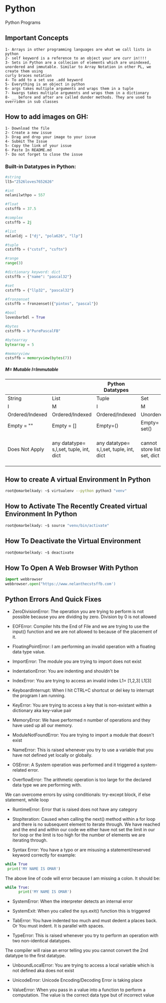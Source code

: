 # Python
Python Programs


## Important Concepts
	1- Arrays in other programming languages are what we call lists in python
	2- self keyword is a reference to an object your are curr in!!!!
	3- Sets in Python are a collecion of elements which are unindexed, unordered and immutable. Similar to Array Notation in other PL, we create them using
	curly braces notation
	4- To add to a set use .add keyword
	5- Everything is an object in python
	6- args takes multiple arguments and wraps them in a tuple
	7- kwargs takes multiple arguments and wraps them in a dictionary
	8- __ before and after are called dunder methods. They are used to overriden in sub classes

## How to add images on GH:
	1- Download the file
	2- Create a new issue
	3- Drag and drop your image to your issue
	4- Submit The Issue
	5- Copy the link of your issue
	6- Paste In README.md
	7- Do not forget to close the issue

### Built-in Datatypes in Python:
```python
#string
ll5="2526loves7652626"

#int
nelanilwthpo = 557

#float
cstsffb = 37.5

#complex
cstsffb = 2j

#list
nelanldj = ["dj", "pola626", "llp"]

#tuple
cstsffb = ("cstsf", "csftn")

#range
range(3)

#dictionary keyword: dict
cstsffb = {"name": "pascal32"}

#set
cstsffb = {"llp32", "pascal32"}

#fronzenset
cstsffb = fronzenset({"pintos", "pascal"})

#bool
lovesbarbdl = True

#bytes
cstsffb = b"PurePascalFB"

#bytearray
bytearray = 5

#memoryview
cstsffb = memoryview(bytes(7))

```

#####  M= Mutable I=Immutable
||| 		Python Datatypes			|||                    
|----------|----------|----------|----------|----------|
|    String|      List|   Tuple  |   Set    |Dictionary|
|    I|      M|   I  |   M    |M|
|Ordered/Indexed   |Ordered/Indexed|Ordered/Indexed |Unordered|Unordered|
|Empty = ""          |Empty = []|Empty=()|Empty= set()|Empty= {}|
|Does Not Apply|any datatype= s,l,set, tuple, int, dict|any datatype= s,l,set, tuple, int, dict |cannot store list, set, dict|key can be str, int, tuple but val can be anything|


## How to create A virtual Environment In Python
```bash
root@omarbelkady: ~$ virtualenv --python python3 "venv"
```
## How to Activate The Recently Created virtual Environment In Python
```bash
root@omarbelkady: ~$ source "venv/bin/activate"
```

## How To Deactivate the Virtual Environment
```bash
root@omarbelkady: ~$ deactivate
```

## How To Open A Web Browser With Python
```python
import webbrowser
webbrowser.open("https://www.nelanthecstsffb.com')
```


## Python Errors And Quick Fixes
- ZeroDivisionError: The operation you are trying to perform is not possible because you are dividing by zero. Division
by 0 is not allowed

- EOFError: Compiler hits the End of File and we are trying to use the input() function and we are not allowed to because
of the placement of it.

- FloatingPointError: I am performing an invalid operation with a floating data type value.

- ImportError: The module you are trying to import does not exist

- IndentationError: You are indenting and shouldn't be

- IndexError: You are trying to access an invalid index
L1= [1,2,3]
L1[3]

- KeyboardInterrupt: When I hit CTRL+C shortcut or del key to interrupt the program I am running.

- KeyError: You are trying to access a key that is non-existant within a dictionary aka key-value pair

- MemoryError: We have performed n number of operations and they have used up all our memory.

- ModuleNotFoundError: You are trying to import a module that doesn't exist

- NameError: This is raised whenever you try to use a variable that you have not defined yet locally or globally.

- OSError: A System operation was performed and it triggered a system-related error. 

- OverflowError: The arithmetic operation is too large for the declared data type we are performing with.

We can overcome errors by using conditionals: try-except block, if else statement, while loop

- RuntimeError: Error that is raised does not have any category

- StopIteration: Caused when calling the next() method within a for loop and there is no subsequent element to iterate through. 
We have reached and the end and within our code we either have not set the limit in our for loop or the limit is too high for the number of elements we are iterating through.

- Syntax Error: You have a typo or are misusing a statement/reserved keyword correctly for example:
```python
while True
 print('MY NAME IS OMAR')
```

The above line of code will error because I am missing a colon.
It should be:
```python
while True:
      print('MY NAME IS OMAR')
```

- SystemError: When the interpreter detects an internal error

- SystemExit: When you called the sys.exit() function this is triggered 

- TabError: You have indented too much and must dedent a places back. Or You must indent. It is parallel with spaces.

- TypeError: This is raised whenever you try to perform an operation with two non-identical datatypes. 

The compiler will raise an error telling you you cannot convert the 2nd datatype to the first datatype.

- UnboundLocalError: You are trying to access a local variable which is not defined aka does not exist

- UnicodeError: Unicode Encoding/Decoding Error is taking place

- ValueError: When you pass in a value into a function to perform a computation. The value is the correct data type but of incorrect value
